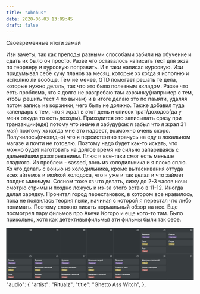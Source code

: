 ```yaml
---
title: "Abobus"
date: 2020-06-03 13:09:45
draft: false
---
```


Своевременные итоги замай

Изи зачеты, так как преподы разными способами забили на обучение и сдать их было оч просто. Разве что оставалось написать тест для экза по теорверу и курсовую поправить. И я таки написал курсовую.
Изи придумывал себе кучу планов за месяц, которые хз когда я исполню и исполню ли вообще. Тем не менее, GTD помогает решать те дела, которые нужно делать, так что это было полезным вкладом. Разве что есть проблема, что я долго не разгребаю там корзинку(например с тем, чтобы решить тест 4 по вычам) и в итоге делаю это по памяти, удаляя потом запись из корзинки, чего быть не должно. Также добавил туда календарь с тем, что я жрал в этот день и список трат/доходов(да у меня откуда то есть доходы). Приходится это записывать сразу при транзакции(еде) потому что иначе я забуду(как я забыл что я жрал 31 мая) поэтому хз когда мне это надоест, возможно очень скоро. Получилось(очевидно) что я персистентно трачусь на еду в локальном магазе и почти не готовлю. Поэтому надо будет как-то искать, что можно будет наготовить на долгое время не сильно запариваясь с дальнейшим разогреванием. Плюс я все-таки смог есть меньше сладкого.
Из проблем - sassed, вонь из холодильника и я плохо сплю. Хз что делать с вонью из холодильника, кроме вытаскивания оттуда всех айтемов и мойкой холодоса, что я уже и так делал и что займет полдня минимум. Сосном тоже хз что делать, сижу до 2-3 часов ночи смотрю стримы и поздно ложусь и из-за этого встаю в 11-12.
Иногда делал зарядку. Прочитал город перестановок, в котором все нравилось, пока не появилась теория пыли, начиная с которой я перестал что либо понимать. Поэтому сложно писать нормальный обзор на нее. Еще посмотрел пару фильмов про Акечи Когоро и еще кого-то там. Было прикольно, хотя как детективы(фильмы) эти фильмы были так себе.

![](/img/vk/1LY1Ky2BFBc.jpg)
      "audio": {
        "artist": "Ritualz",
        "title": "Ghetto Ass Witch",
      },
